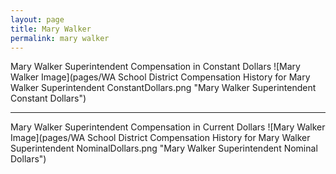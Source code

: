 ```yaml
---
layout: page
title: Mary Walker
permalink: mary walker
---
```



Mary Walker Superintendent Compensation in Constant Dollars
![Mary Walker Image](pages/WA School District Compensation History for Mary Walker Superintendent ConstantDollars.png "Mary Walker Superintendent Constant Dollars")
___

Mary Walker Superintendent Compensation in Current Dollars
![Mary Walker Image](pages/WA School District Compensation History for Mary Walker Superintendent NominalDollars.png "Mary Walker Superintendent Nominal Dollars")